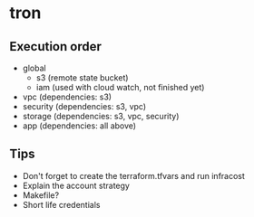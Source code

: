 # tron

## Execution order

- global
  - s3 (remote state bucket)
  - iam (used with cloud watch, not finished yet)
- vpc (dependencies: s3)
- security (dependencies: s3, vpc)
- storage (dependencies: s3, vpc, security)
- app (dependencies: all above)

## Tips

- Don't forget to create the terraform.tfvars and run infracost
- Explain the account strategy
- Makefile?
- Short life credentials

